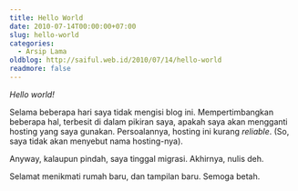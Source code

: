 ```yaml
---
title: Hello World
date: 2010-07-14T00:00:00+07:00
slug: hello-world
categories:
  - Arsip Lama
oldblog: http://saiful.web.id/2010/07/14/hello-world
readmore: false
---
```


_Hello world!_

Selama beberapa hari saya tidak mengisi blog ini. Mempertimbangkan beberapa hal, terbesit di dalam pikiran saya, apakah saya akan mengganti hosting yang saya gunakan. Persoalannya, hosting ini kurang _reliable_. (So, saya tidak akan menyebut nama hosting-nya).

Anyway, kalaupun pindah, saya tinggal migrasi. Akhirnya, nulis deh.

Selamat menikmati rumah baru, dan tampilan baru. Semoga betah.
